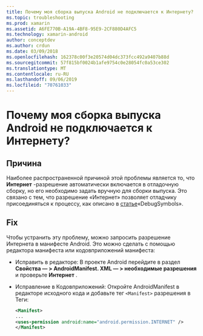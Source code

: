 ```yaml
---
title: Почему моя сборка выпуска Android не подключается к Интернету?
ms.topic: troubleshooting
ms.prod: xamarin
ms.assetid: A6FE770B-A19A-4BF8-95E9-2CF880D4AFC5
ms.technology: xamarin-android
author: conceptdev
ms.author: crdun
ms.date: 03/09/2018
ms.openlocfilehash: 162378c00f3e20574d04dc373fcc492a9407b88d
ms.sourcegitcommit: 57f815bf0024b1afe9754c0e28054fc0a53ce302
ms.translationtype: MT
ms.contentlocale: ru-RU
ms.lasthandoff: 09/06/2019
ms.locfileid: "70761033"
---
```

# <a name="why-cant-my-android-release-build-connect-to-the-internet"></a>Почему моя сборка выпуска Android не подключается к Интернету?

## <a name="cause"></a>Причина

Наиболее распространенной причиной этой проблемы является то, что **Интернет** -разрешение автоматически включается в отладочную сборку, но его необходимо задать вручную для сборки выпуска. Это связано с тем, что разрешение «Интернет» позволяет отладчику присоединяться к процессу, как описано в [статье](~/android/deploy-test/building-apps/build-process.md)«DebugSymbols».

## <a name="fix"></a>Fix

Чтобы устранить эту проблему, можно запросить разрешение Интернета в манифесте Android. Это можно сделать с помощью редактора манифеста или кодовприложений манифеста:

- Исправить в редакторе: В проекте Android перейдите в раздел **Свойства — > AndroidManifest. XML — > необходимые разрешения** и проверьте **Интернет** .

- Исправление в Кодовприложений: Откройте AndroidManifest в редакторе исходного кода и добавьте тег `<Manifest>` разрешения в Теги:

    ```xml
    <Manifest>
    ...
    <uses-permission android:name="android.permission.INTERNET" />
    </Manifest>
    ```
